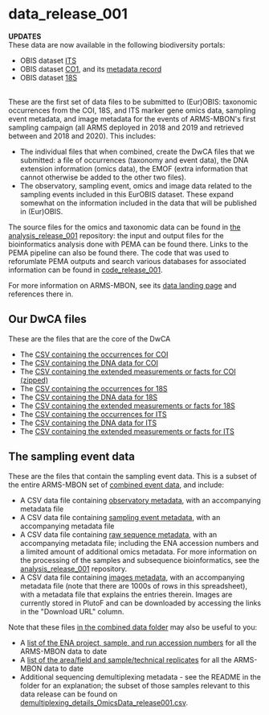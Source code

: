 # data_release_001

<!--These are the data files associated with the first ARMS-MBON dataset submitted to EurOBIS ([DOI](https://doi.org/10.14284/620)): -->
**UPDATES** <br>
These data are now available in the following biodiversity portals: 
* OBIS dataset [ITS](https://obis.org/dataset/ddab58b2-0072-41b8-afc5-ac10d937247f)
* OBIS dataset [CO1](https://obis.org/dataset/066f002f-58d5-4687-bdb8-b39cdaef0c2b), and its [metadata record](https://doi.org/10.14284/620)
* OBIS dataset [18S](https://obis.org/dataset/0ada9b0c-14f5-4247-881e-9f6f62b2c165)

<br>
These are the first set of data files to be submitted to (Eur)OBIS: taxonomic occurrences from the COI, 18S, and ITS marker gene omics data, sampling event metadata, and image metadata for the events of ARMS-MBON's first sampling campaign (all ARMS deployed in 2018 and 2019 and retrieved between and 2018 and 2020). This includes: 

* The individual files that when combined, create the DwCA files that we submitted: a file of occurrences (taxonomy and event data), the DNA extension information (omics data), the EMOF (extra information that cannot otherwise be added to the other two files).
* The observatory, sampling event, omics and image data related to the sampling events included in this EurOBIS dataset. These expand somewhat on the information included in the data that will be published in (Eur)OBIS.

The source files for the omics and taxonomic data can be found in [the analysis_release_001](https://github.com/arms-mbon/analysis_release_001) repository: the input and output files for the bioinformatics analysis done with PEMA can be found there. Links to the PEMA pipeline can also be found there. The code that was used to reforumlate PEMA outputs and search various databases for associated information can be found in [code_release_001](https://github.com/arms-mbon/code_release_001). 

For more information on ARMS-MBON, see its [data landing page](https://data.arms-mbon.org/) and references there in. 


## Our DwCA files 
These are the files that are the core of the DwCA
* The [CSV containing the occurrences for COI](https://github.com/arms-mbon/data_release_001/blob/main/ARMS_COI_Occurrence.csv) 
* The [CSV containing the DNA data for COI](https://github.com/arms-mbon/data_release_001/blob/main/ARMS_COI_DNAextension.csv) 
* The [CSV containing the extended measurements or facts for COI (zipped)](https://github.com/arms-mbon/data_release_001/blob/main/ARMS_COI_EMOF.zip) 
* The [CSV containing the occurrences for 18S](https://github.com/arms-mbon/data_release_001/blob/main/ARMS_18S_Occurrence.csv) 
* The [CSV containing the DNA data for 18S](https://github.com/arms-mbon/data_release_001/blob/main/ARMS_18S_DNAextension.csv) 
* The [CSV containing the extended measurements or facts for 18S](https://github.com/arms-mbon/data_release_001/blob/main/ARMS_18S_EMOF.csv) 
* The [CSV containing the occurrences for ITS](https://github.com/arms-mbon/data_release_001/blob/main/ARMS_ITS_Occurrence.csv) 
* The [CSV containing the DNA data for ITS](https://github.com/arms-mbon/data_release_001/blob/main/ARMS_ITS_DNAextension.csv) 
* The [CSV containing the extended measurements or facts for ITS](https://github.com/arms-mbon/data_release_001/blob/main/ARMS_ITS_EMOF.csv)

  
## The sampling event data
These are the files that contain the sampling event data. This is a subset of the entire ARMS-MBON set of [combined event data](https://github.com/arms-mbon/data_workspace/tree/main/qualitycontrolled_data/combined), and include: 
* A CSV data file containing [observatory metadata](https://github.com/arms-mbon/data_release_001/blob/main/OservatoryData_release001.csv), with an accompanying metadata file
* A CSV data file containing [sampling event metadata](https://github.com/arms-mbon/data_release_001/blob/main/SamplingeventData_release001.csv), with an accompanying metadata file
* A CSV data file containing [raw sequence metadata](https://github.com/arms-mbon/data_release_001/blob/main/OmicsData_release001.csv), with an accompanying metadata file; including the ENA accession numbers and a limited amount of additional omics metadata. For more information on the processing of the samples and subsequence bioinformatics, see the [analysis_release_001](https://github.com/arms-mbon/analysis_release_001) repository.
* A CSV data file containing [images metadata](https://github.com/arms-mbon/data_release_001/blob/main/ImageData_release001.csv), with an accompanying metadata file (note that there are 1000s of rows in this spreadsheet), with a metadata file that explains the entries therein. Images are currently stored in PlutoF and can be downloaded by accessing the links in the "Download URL" column.

Note that these files [in the combined data folder](https://github.com/arms-mbon/data_workspace/tree/main/qualitycontrolled_data/combined) may also be useful to you:
*  A [list of the ENA project, sample, and run accession numbers](https://github.com/arms-mbon/data_workspace/blob/main/qualitycontrolled_data/combined/ena_accession_numbers.xlsx) for all the ARMS-MBON data to date
*  A [list of the area/field and sample/technical replicates](https://github.com/arms-mbon/data_workspace/blob/main/qualitycontrolled_data/combined/replicates_list.csv) for all the ARMS-MBON data to date
*  Additional sequencing demultiplexing metadata - see the README in the folder for an explanation; the subset of those samples relevant to this data release can be found on [demultiplexing_details_OmicsData_release001.csv](https://github.com/arms-mbon/data_release_001/blob/main/demultiplexing_details_OmicsData_release001.csv). 

